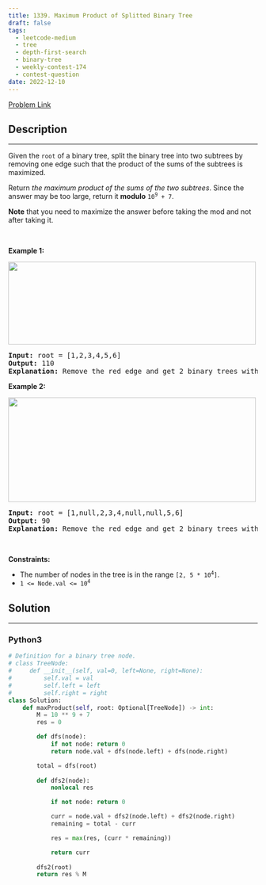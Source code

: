 ```yaml
---
title: 1339. Maximum Product of Splitted Binary Tree
draft: false
tags: 
  - leetcode-medium
  - tree
  - depth-first-search
  - binary-tree
  - weekly-contest-174
  - contest-question
date: 2022-12-10
---
```


[Problem Link](https://leetcode.com/problems/maximum-product-of-splitted-binary-tree/)

## Description

---
<p>Given the <code>root</code> of a binary tree, split the binary tree into two subtrees by removing one edge such that the product of the sums of the subtrees is maximized.</p>

<p>Return <em>the maximum product of the sums of the two subtrees</em>. Since the answer may be too large, return it <strong>modulo</strong> <code>10<sup>9</sup> + 7</code>.</p>

<p><strong>Note</strong> that you need to maximize the answer before taking the mod and not after taking it.</p>

<p>&nbsp;</p>
<p><strong class="example">Example 1:</strong></p>
<img alt="" src="https://assets.leetcode.com/uploads/2020/01/21/sample_1_1699.png" style="width: 500px; height: 167px;" />
<pre>
<strong>Input:</strong> root = [1,2,3,4,5,6]
<strong>Output:</strong> 110
<strong>Explanation:</strong> Remove the red edge and get 2 binary trees with sum 11 and 10. Their product is 110 (11*10)
</pre>

<p><strong class="example">Example 2:</strong></p>
<img alt="" src="https://assets.leetcode.com/uploads/2020/01/21/sample_2_1699.png" style="width: 500px; height: 211px;" />
<pre>
<strong>Input:</strong> root = [1,null,2,3,4,null,null,5,6]
<strong>Output:</strong> 90
<strong>Explanation:</strong> Remove the red edge and get 2 binary trees with sum 15 and 6.Their product is 90 (15*6)
</pre>

<p>&nbsp;</p>
<p><strong>Constraints:</strong></p>

<ul>
	<li>The number of nodes in the tree is in the range <code>[2, 5 * 10<sup>4</sup>]</code>.</li>
	<li><code>1 &lt;= Node.val &lt;= 10<sup>4</sup></code></li>
</ul>


## Solution

---
### Python3
``` py title='maximum-product-of-splitted-binary-tree'
# Definition for a binary tree node.
# class TreeNode:
#     def __init__(self, val=0, left=None, right=None):
#         self.val = val
#         self.left = left
#         self.right = right
class Solution:
    def maxProduct(self, root: Optional[TreeNode]) -> int:
        M = 10 ** 9 + 7
        res = 0

        def dfs(node):
            if not node: return 0
            return node.val + dfs(node.left) + dfs(node.right)

        total = dfs(root)
        
        def dfs2(node):
            nonlocal res

            if not node: return 0

            curr = node.val + dfs2(node.left) + dfs2(node.right)
            remaining = total - curr

            res = max(res, (curr * remaining))

            return curr
        
        dfs2(root)
        return res % M
```

